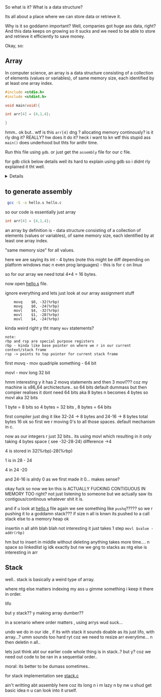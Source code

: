 So what is it? What is a data structure?

Its all about a place where we can store data or retrieve it. 

Why is it so goddamn important? Well, companies got huge ass data, right? And this data keeps on growing so it sucks and we need to be able to store and retrieve it efficiently to save money.  

Okay, so:

## Array

In computer science, an array is a data structure consisting of a collection of elements (values or variables), of same memory size, each identified by at least one array index.

```C
#include <stdio.h> 
#include <stdint.h>

void main(void){

int arr[4] = {4,1,4};

}

```

hmm.. ok but.. wtf is this `arr[4]` dng ? allocating memory continously? is it rly dng it? REALLY? hw does it do it? heck i want to kn wtf this stupid ass `main()` does underhood but thts for anthr time.

Run this file using `gdb`. or just get the `assembly` file for our c file.

for gdb click below details well its hard to explain using gdb so i didnt rly explained it tht well.

<details>
## using gdb

if u decide to use `gdb` , figure out installation ur own.

eg: if your c file name is hello.c and if u ran ` gcc -g -o hello hello.c`your executable is `hello`

note: -g --> is used to get debug information , -o -s to specify to output it to hello not some stupid a.exe 

commands to run

```zsh
gdb your_executable 

// after gdb starts 

start // this starts up debugger for u with lots of clutter , u can look at ur screena dn figure out abt it
```

for example this is what happens when i do start aftr running `gdb hello` and `start`

```as

─── Output/messages ──────────────────────────────────────────────────────────────────────────────────────────────────────────────────────
[Thread debugging using libthread_db enabled]
Using host libthread_db library "/lib/x86_64-linux-gnu/libthread_db.so.1".

Temporary breakpoint 1, main () at hello.c:4
4	void main(void){
─── Assembly ─────────────────────────────────────────────────────────────────────────────────────────────────────────────────────────────
~
 0x0000555555555149  main+0  endbr64
 0x000055555555514d  main+4  push   %rbp
 0x000055555555514e  main+5  mov    %rsp,%rbp
 0x0000555555555151  main+8  sub    $0x20,%rsp
!0x0000555555555155  main+12 mov    %fs:0x28,%rax
 0x000055555555515e  main+21 mov    %rax,-0x8(%rbp)
 0x0000555555555162  main+25 xor    %eax,%eax
 0x0000555555555164  main+27 movq   $0x0,-0x20(%rbp)
 0x000055555555516c  main+35 movq   $0x0,-0x18(%rbp)
─── Breakpoints ──────────────────────────────────────────────────────────────────────────────────────────────────────────────────────────
[1] break once at 0x0000555555555155 in hello.c:4 for -qualified main hit 1 time
─── Expressions ──────────────────────────────────────────────────────────────────────────────────────────────────────────────────────────
─── History ──────────────────────────────────────────────────────────────────────────────────────────────────────────────────────────────
─── Memory ───────────────────────────────────────────────────────────────────────────────────────────────────────────────────────────────
─── Registers ────────────────────────────────────────────────────────────────────────────────────────────────────────────────────────────
    rax 0x0000555555555149     rbx 0x0000000000000000       rcx 0x0000555555557dc0    rdx 0x00007fffffffbb78    rsi 0x00007fffffffbb68
    rdi 0x0000000000000001     rbp 0x00007fffffffba50       rsp 0x00007fffffffba30     r8 0x00007ffff7e1bf10     r9 0x00007ffff7fc9040
    r10 0x00007ffff7fc3908     r11 0x00007ffff7fde660       r12 0x00007fffffffbb68    r13 0x0000555555555149    r14 0x0000555555557dc0
    r15 0x00007ffff7ffd040     rip 0x0000555555555155    eflags [ PF IF ]              cs 0x00000033             ss 0x0000002b
     ds 0x00000000              es 0x00000000                fs 0x00000000             gs 0x00000000             k0 0x0000000000100001
     k1 0x0000000000000000      k2 0x0000000000000000        k3 0x0000000000000000     k4 0x0000000000000000     k5 0x0000000000000000
     k6 0x0000000000000000      k7 0x0000000000000000
─── Source ───────────────────────────────────────────────────────────────────────────────────────────────────────────────────────────────
~
~
 1  #include <stdio.h>
 2  #include <stdint.h>
 3
!4  void main(void){
 5
 6  int arr[4] = {4,1,4};
 7
 8  }
─── Stack ────────────────────────────────────────────────────────────────────────────────────────────────────────────────────────────────
[0] from 0x0000555555555155 in main+12 at hello.c:4
─── Threads ──────────────────────────────────────────────────────────────────────────────────────────────────────────────────────────────
[1] id 41278 name hello from 0x0000555555555155 in main+12 at hello.c:4
─── Variables ────────────────────────────────────────────────────────────────────────────────────────────────────────────────────────────
loc arr = {[0] = 0, [1] = 0, [2] = 0, [3] = 0}
──────────────────────────────────────────────────────────────────────────────────────────────────────────────────────────────────────────
>>>

```

um yeah.. ikr lots of shit lots of shit , lets forget abt all of this shit n run it type `n` (means run next line u can type `next` too but its.. long)  ok so like that u can run net line next line.. and see which assembly code is running for what part of your src code... ok  to exit type `exit`

this is annying to use to explain things so fck i am going to generate assembly 

if u r ok with above gdb thing by all means u can do it and see for line by line but for me its kinda hard to copy paste this for every `next` i will run so well assemblyyyyyyy
</details>

## to generate assembly

```bash
 gcc -S -o hello.s hello.c
```
so our code is  essentially just array

```c
int arr[4] = {4,1,4};
```

an array by definition is - data structure consisting of a collection of elements (values or variables), of same memory size, each identified by at least one array index.

"same memory size" for all values.

here we are saying its int - 4 bytes (note this might be diff depending on platform windows mac n even prog languages) - this is for c on linux


so for our array we need total 4*4 = 16 bytes. 


now open [hello.s](https://github.com/Pavan-Nambi/Gate-2025/CS/DSA/hello.s) file.


ignore everything and lets just look at our array assignment stuff

```wasm
	movq	$0, -32(%rbp)
	movq	$0, -24(%rbp)
	movl	$4, -32(%rbp)
	movl	$1, -28(%rbp)
	movl	$4, -24(%rbp)
```

kinda weird right y tht many `mov` statements?
```
note: 
rbp and rsp are special purpose registers
rbp - kinda like base pointer on where we r in our current context/stack frame
rsp -> points to top pointer for current stack frame
```

first movq - mov quadriple something  - 64 bit

movl - mov long 32 bit

hmm interesting y it has 2 movq statements and then 3 movl???
coz my machine is x86_64 archictecture.. so 64 bits default dummass but then compier realises it dont need 64 bits aka 8 bytes n becomes 4 bytes so movl aka 32 bits

1 byte = 8 bits
so 4 bytes  = 32 bits , 8 bytes = 64 bits

first compiler just dng it like 32-24 -> 8 bytes and 24-16 -> 8 bytes 
total bytes 16 ok
so first we r moving 0's to all those spaces. default mechanism in c.

now as our integers r just 32 bits.. its using movl which resulting in it only taking 4 bytes space ( see -32-28-24) difference ->4

4 is stored in 32(%rbp)-28(%rbp)

1 is in 28 - 24

4 in 24 -20 


and 24-16 is alrdy 0 as we first made it 0... makes sense?

okay fuck so now we kn this is ACTUALLY FUCKING CONTIGUOUS IN MEMORY TOO right? not just listening to someone but we actually saw its contigous/continous whatever shit it is.


and if u look at [hello.s](https://github.com/Pavan-Nambi/Gate-2025/CS/DSA/hello.s) file again
we see something like `pushq`????? 
so we r pushing it to a goddamn stack??? 
if size n all is knwn its pushed to a call stack else to a memory heap ok

insertin n all ahh blah blah not interesting it just takes 1 step `movl $value -addr(rbp)`

hm but to insert in middle without deleting anything takes more time.... n space so linkedlist ig idk exactly but nw we gng to stacks as ntg else is interesting in arr


## Stack

well.. stack is basically a weird type of array.

where ntg else matters indexing my ass u gimme something i keep it there in order.

lifo

but y stack??  y making array dumber??

in a scenario where order matters , using arrys wud suck...

undo we do in our ide , if its with stack it sounds doable as its just lifo, with array...? umm sounds too hard ryt coz we need to resize arr everytime... n then deletin n all..

lets just think abt our earlier code whole thing is in stack..? but y? coz we need out code to be ran in a sequential order.. 

moral: its better to be dumass sometimes..

for stack implementation see [stack.c](https://github.com/Pavan-Nambi/Gate-2025/CS/DSA/stack.c)


ain't writting abt assembly here coz its long n i m lazy n by nw u shud get basic idea n u can look into it urself.